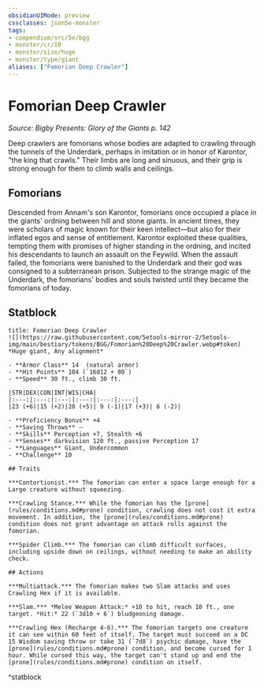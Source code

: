 ```yaml
---
obsidianUIMode: preview
cssclasses: json5e-monster
tags:
- compendium/src/5e/bgg
- monster/cr/10
- monster/size/huge
- monster/type/giant
aliases: ["Fomorian Deep Crawler"]
---
```

# Fomorian Deep Crawler
*Source: Bigby Presents: Glory of the Giants p. 142*  

Deep crawlers are fomorians whose bodies are adapted to crawling through the tunnels of the Underdark, perhaps in imitation or in honor of Karontor, "the king that crawls." Their limbs are long and sinuous, and their grip is strong enough for them to climb walls and ceilings.

## Fomorians

Descended from Annam's son Karontor, fomorians once occupied a place in the giants' ordning between hill and stone giants. In ancient times, they were scholars of magic known for their keen intellect—but also for their inflated egos and sense of entitlement. Karontor exploited these qualities, tempting them with promises of higher standing in the ordning, and incited his descendants to launch an assault on the Feywild. When the assault failed, the fomorians were banished to the Underdark and their god was consigned to a subterranean prison. Subjected to the strange magic of the Underdark, the fomorians' bodies and souls twisted until they became the fomorians of today.

## Statblock

```ad-statblock
title: Fomorian Deep Crawler
![](https://raw.githubusercontent.com/5etools-mirror-2/5etools-img/main/bestiary/tokens/BGG/Fomorian%20Deep%20Crawler.webp#token)
*Huge giant, Any alignment*

- **Armor Class** 14  (natural armor)
- **Hit Points** 184 (`16d12 + 80`)
- **Speed** 30 ft., climb 30 ft.

|STR|DEX|CON|INT|WIS|CHA|
|:---:|:---:|:---:|:---:|:---:|:---:|
|23 (+6)|15 (+2)|20 (+5)| 9 (-1)|17 (+3)| 6 (-2)|

- **Proficiency Bonus** +4
- **Saving Throws** ⏤
- **Skills** Perception +7, Stealth +6
- **Senses** darkvision 120 ft., passive Perception 17
- **Languages** Giant, Undercommon
- **Challenge** 10

## Traits

***Contortionist.*** The fomorian can enter a space large enough for a Large creature without squeezing.

***Crawling Stance.*** While the fomorian has the [prone](rules/conditions.md#prone) condition, crawling does not cost it extra movement. In addition, the [prone](rules/conditions.md#prone) condition does not grant advantage on attack rolls against the fomorian.

***Spider Climb.*** The fomorian can climb difficult surfaces, including upside down on ceilings, without needing to make an ability check.

## Actions

***Multiattack.*** The fomorian makes two Slam attacks and uses Crawling Hex if it is available.

***Slam.*** *Melee Weapon Attack:* +10 to hit, reach 10 ft., one target. *Hit:* 22 (`3d10 + 6`) bludgeoning damage.

***Crawling Hex (Recharge 4-6).*** The fomorian targets one creature it can see within 60 feet of itself. The target must succeed on a DC 15 Wisdom saving throw or take 31 (`7d8`) psychic damage, have the [prone](rules/conditions.md#prone) condition, and become cursed for 1 hour. While cursed this way, the target can't stand up and end the [prone](rules/conditions.md#prone) condition on itself.
```
^statblock